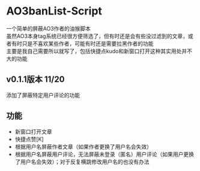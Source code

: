 # AO3banList-Script
一个简单的屏蔽AO3作者的油猴脚本  
虽然AO3本身tag系统已经很方便筛选了，但有时还是会有些没过滤到的文章，或者有时只是不喜欢某些作者，可能有时还是需要拉黑作者的功能  
主要是我自己需要所以就写了，包括快捷点kudo和新窗口打开这种其实用处并不大的功能  

## v0.1.1版本 11/20
添加了屏蔽特定用户评论的功能  

## 功能
- 新窗口打开文章
- 快捷点赞[K]
- 根据用户名屏蔽作者文章（如果作者更换了用户名会失效）
- 根据用户名屏蔽用户评论，无法屏蔽未登录（匿名）用户评论（如果用户更换了用户名会失效）；对于反复横跳修改用户名的也没有办法
